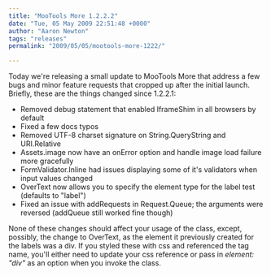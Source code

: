```yaml
---
title: "MooTools More 1.2.2.2"
date: "Tue, 05 May 2009 22:51:48 +0000"
author: "Aaron Newton"
tags: "releases"
permalink: "2009/05/05/mootools-more-1222/"

---
```

Today we're releasing a small update to MooTools More that address a few bugs and minor feature requests that cropped up after the initial launch. Briefly, these are the things changed since 1.2.2.1:
<ul>
    <li>Removed debug statement that enabled IframeShim in all browsers by default<a href="https://mootools.lighthouseapp.com/projects/24057/tickets/47-iframeshim-added-in-all-browsers-by-default"></a></li>
    <li>Fixed a few docs typos<a href="https://mootools.lighthouseapp.com/projects/24057/tickets/42-typo-in-requestjsonp-docs"></a></li>
    <li>Removed UTF-8 charset signature on String.QueryString and URI.Relative</li>
    <li>Assets.image now have an onError option and handle image load failure more gracefully</li>
    <li>FormValidator.Inline had issues displaying some of it's validators when input values changed</li>
    <li>OverText now allows you to specify the element type for the label test (defaults to "label")</li>
    <li>Fixed an issue with addRequests in Request.Queue; the arguments were reversed (addQueue still worked fine though)</li>
</ul>
None of these changes should affect your usage of the class, except, possibly, the change to OverText, as the element it previously created for the labels was a div. If you styled these with css and referenced the tag name, you'll either need to update your css reference or pass in <em>element: "div" </em>as an option when you invoke the class.
